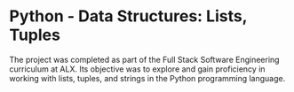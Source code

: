 # Python - Data Structures: Lists, Tuples
The project was completed as part of the Full Stack Software Engineering curriculum at ALX. Its objective was to explore and gain proficiency in working with lists, tuples, and strings in the Python programming language.
